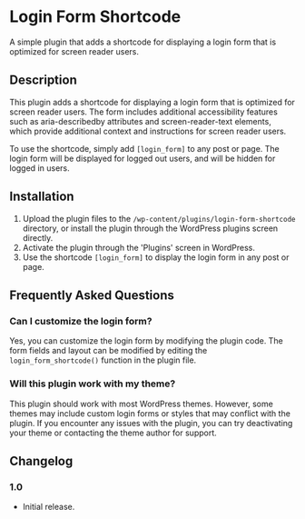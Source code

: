 # Login Form Shortcode

A simple plugin that adds a shortcode for displaying a login form that is optimized for screen reader users.

## Description

This plugin adds a shortcode for displaying a login form that is optimized for screen reader users. The form includes additional accessibility features such as aria-describedby attributes and screen-reader-text elements, which provide additional context and instructions for screen reader users.

To use the shortcode, simply add `[login_form]` to any post or page. The login form will be displayed for logged out users, and will be hidden for logged in users.

## Installation

1. Upload the plugin files to the `/wp-content/plugins/login-form-shortcode` directory, or install the plugin through the WordPress plugins screen directly.
2. Activate the plugin through the 'Plugins' screen in WordPress.
3. Use the shortcode `[login_form]` to display the login form in any post or page.

## Frequently Asked Questions

### Can I customize the login form?

Yes, you can customize the login form by modifying the plugin code. The form fields and layout can be modified by editing the `login_form_shortcode()` function in the plugin file.

### Will this plugin work with my theme?

This plugin should work with most WordPress themes. However, some themes may include custom login forms or styles that may conflict with the plugin. If you encounter any issues with the plugin, you can try deactivating your theme or contacting the theme author for support.

## Changelog

### 1.0
* Initial release.
